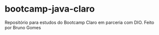 # bootcamp-java-claro
Repositório para estudos do Bootcamp Claro em parceria com DIO.
Feito por Bruno Gomes